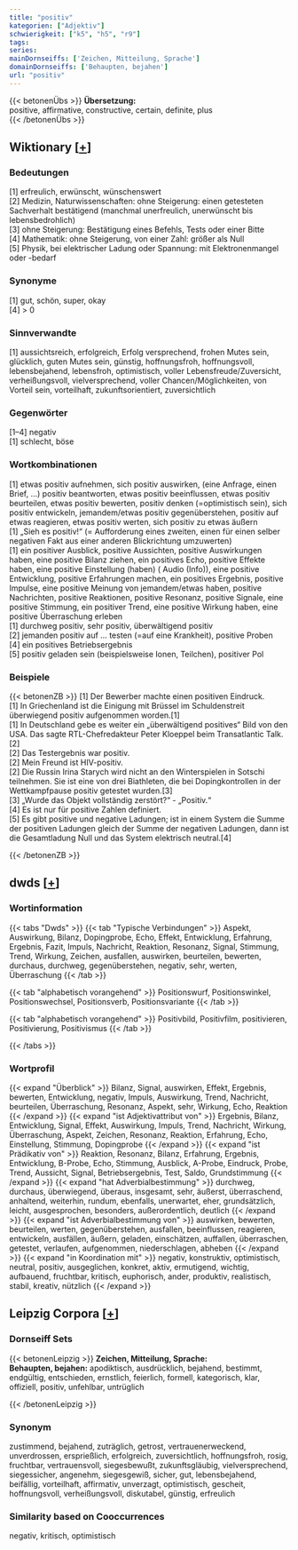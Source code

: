 ```yaml
---
title: "positiv"
kategorien: ["Adjektiv"]
schwierigkeit: ["k5", "h5", "r9"]
tags:
series:
mainDornseiffs: ['Zeichen, Mitteilung, Sprache']
domainDornseiffs: ['Behaupten, bejahen']
url: "positiv"
---
```


{{< betonenÜbs >}}
**Übersetzung:**  
positive, affirmative, constructive, certain, definite, plus  
{{< /betonenÜbs >}}

## Wiktionary [[+](https://de.wiktionary.org/wiki/positiv)]

### Bedeutungen
[1] erfreulich, erwünscht, wünschenswert  
[2] Medizin, Naturwissenschaften: ohne Steigerung: einen getesteten Sachverhalt bestätigend (manchmal unerfreulich, unerwünscht bis lebensbedrohlich)  
[3] ohne Steigerung: Bestätigung eines Befehls, Tests oder einer Bitte  
[4] Mathematik: ohne Steigerung, von einer Zahl: größer als Null  
[5] Physik, bei elektrischer Ladung oder Spannung: mit Elektronenmangel oder -bedarf  

### Synonyme
[1] gut, schön, super, okay  
[4] > 0  

### Sinnverwandte
[1] aussichtsreich, erfolgreich, Erfolg versprechend, frohen Mutes sein, glücklich, guten Mutes sein, günstig, hoffnungsfroh, hoffnungsvoll, lebensbejahend, lebensfroh, optimistisch, voller Lebensfreude/Zuversicht, verheißungsvoll, vielversprechend, voller Chancen/Möglichkeiten, von Vorteil sein, vorteilhaft, zukunftsorientiert, zuversichtlich  

### Gegenwörter
[1–4] negativ  
[1] schlecht, böse  

### Wortkombinationen
[1] etwas positiv aufnehmen, sich positiv auswirken, (eine Anfrage, einen Brief, …) positiv beantworten, etwas positiv beeinflussen, etwas positiv beurteilen, etwas positiv bewerten, positiv denken (=optimistisch sein), sich positiv entwickeln, jemandem/etwas positiv gegenüberstehen, positiv auf etwas reagieren, etwas positiv werten, sich positiv zu etwas äußern  
[1] „Sieh es positiv!“ (= Aufforderung eines zweiten, einen für einen selber negativen Fakt aus einer anderen Blickrichtung umzuwerten)  
[1] ein positiver Ausblick, positive Aussichten, positive Auswirkungen haben, eine positive Bilanz ziehen, ein positives Echo, positive Effekte haben, eine positive Einstellung (haben) ( Audio (Info)), eine positive Entwicklung, positive Erfahrungen machen, ein positives Ergebnis, positive Impulse, eine positive Meinung von jemandem/etwas haben, positive Nachrichten, positive Reaktionen, positive Resonanz, positive Signale, eine positive Stimmung, ein positiver Trend, eine positive Wirkung haben, eine positive Überraschung erleben  
[1] durchweg positiv, sehr positiv, überwältigend positiv  
[2] jemanden positiv auf … testen (=auf eine Krankheit), positive Proben  
[4] ein positives Betriebsergebnis  
[5] positiv geladen sein (beispielsweise Ionen, Teilchen), positiver Pol  

### Beispiele
{{< betonenZB >}}
[1] Der Bewerber machte einen positiven Eindruck.  
[1] In Griechenland ist die Einigung mit Brüssel im Schuldenstreit überwiegend positiv aufgenommen worden.[1]  
[1] In Deutschland gebe es weiter ein „überwältigend positives“ Bild von den USA. Das sagte RTL-Chefredakteur Peter Kloeppel beim Transatlantic Talk.[2]  
[2] Das Testergebnis war positiv.  
[2] Mein Freund ist HIV-positiv.  
[2] Die Russin Irina Starych wird nicht an den Winterspielen in Sotschi teilnehmen. Sie ist eine von drei Biathleten, die bei Dopingkontrollen in der Wettkampfpause positiv getestet wurden.[3]  
[3] „Wurde das Objekt vollständig zerstört?“ - „Positiv.“  
[4] Es ist nur für positive Zahlen definiert.  
[5] Es gibt positive und negative Ladungen; ist in einem System die Summe der positiven Ladungen gleich der Summe der negativen Ladungen, dann ist die Gesamtladung Null und das System elektrisch neutral.[4]  

{{< /betonenZB >}}


## dwds [[+](https://www.dwds.de/wb/positiv)]

### Wortinformation
{{< tabs "Dwds" >}}
{{< tab "Typische Verbindungen" >}}
Aspekt, Auswirkung, Bilanz, Dopingprobe, Echo, Effekt, Entwicklung, Erfahrung, Ergebnis, Fazit, Impuls, Nachricht, Reaktion, Resonanz, Signal, Stimmung, Trend, Wirkung, Zeichen, ausfallen, auswirken, beurteilen, bewerten, durchaus, durchweg, gegenüberstehen, negativ, sehr, werten, Überraschung
{{< /tab >}}

{{< tab "alphabetisch vorangehend" >}}
Positionswurf, Positionswinkel, Positionswechsel, Positionsverb, Positionsvariante
{{< /tab >}}

{{< tab "alphabetisch vorangehend" >}}
Positivbild, Positivfilm, positivieren, Positivierung, Positivismus
{{< /tab >}}

{{< /tabs >}}

### Wortprofil
{{< expand "Überblick" >}} Bilanz, Signal, auswirken, Effekt, Ergebnis, bewerten, Entwicklung, negativ, Impuls, Auswirkung, Trend, Nachricht, beurteilen, Überraschung, Resonanz, Aspekt, sehr, Wirkung, Echo, Reaktion {{< /expand >}}
{{< expand "ist Adjektivattribut von" >}} Ergebnis, Bilanz, Entwicklung, Signal, Effekt, Auswirkung, Impuls, Trend, Nachricht, Wirkung, Überraschung, Aspekt, Zeichen, Resonanz, Reaktion, Erfahrung, Echo, Einstellung, Stimmung, Dopingprobe {{< /expand >}}
{{< expand "ist Prädikativ von" >}} Reaktion, Resonanz, Bilanz, Erfahrung, Ergebnis, Entwicklung, B-Probe, Echo, Stimmung, Ausblick, A-Probe, Eindruck, Probe, Trend, Aussicht, Signal, Betriebsergebnis, Test, Saldo, Grundstimmung {{< /expand >}}
{{< expand "hat Adverbialbestimmung" >}} durchweg, durchaus, überwiegend, überaus, insgesamt, sehr, äußerst, überraschend, anhaltend, weiterhin, rundum, ebenfalls, unerwartet, eher, grundsätzlich, leicht, ausgesprochen, besonders, außerordentlich, deutlich {{< /expand >}}
{{< expand "ist Adverbialbestimmung von" >}} auswirken, bewerten, beurteilen, werten, gegenüberstehen, ausfallen, beeinflussen, reagieren, entwickeln, ausfällen, äußern, geladen, einschätzen, auffallen, überraschen, getestet, verlaufen, aufgenommen, niederschlagen, abheben {{< /expand >}}
{{< expand "in Koordination mit" >}} negativ, konstruktiv, optimistisch, neutral, positiv, ausgeglichen, konkret, aktiv, ermutigend, wichtig, aufbauend, fruchtbar, kritisch, euphorisch, ander, produktiv, realistisch, stabil, kreativ, nützlich {{< /expand >}}

## Leipzig Corpora [[+](https://corpora.uni-leipzig.de/en/res?word=positiv&corpusId=deu_newscrawl-public_2018)]

### Dornseiff Sets
{{< betonenLeipzig >}}
**Zeichen, Mitteilung, Sprache:**  
**Behaupten, bejahen:** apodiktisch, ausdrücklich, bejahend, bestimmt, endgültig, entschieden, ernstlich, feierlich, formell, kategorisch, klar, offiziell, positiv, unfehlbar, untrüglich  

{{< /betonenLeipzig >}}

### Synonym
zustimmend, bejahend, zuträglich, getrost, vertrauenerweckend, unverdrossen, ersprießlich, erfolgreich, zuversichtlich, hoffnungsfroh, rosig, fruchtbar, vertrauensvoll, siegesbewußt, zukunftsgläubig, vielversprechend, siegessicher, angenehm, siegesgewiß, sicher, gut, lebensbejahend, beifällig, vorteilhaft, affirmativ, unverzagt, optimistisch, gescheit, hoffnungsvoll, verheißungsvoll, diskutabel, günstig, erfreulich


### Similarity based on Cooccurrences
negativ, kritisch, optimistisch


